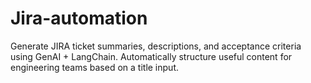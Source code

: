 # Jira-automation
Generate JIRA ticket summaries, descriptions, and acceptance criteria using GenAI + LangChain. Automatically structure useful content for engineering teams based on a title input.
